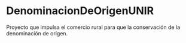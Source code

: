 # DenominacionDeOrigenUNIR
Proyecto que impulsa el comercio rural para que la conservación de la denominación de origen.
